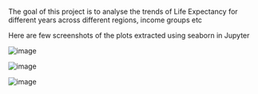 The goal of this project is to analyse the trends of Life Expectancy for different years across different regions, income groups etc

Here are few screenshots of the plots extracted using seaborn in Jupyter

![image](https://github.com/user-attachments/assets/b1d343b0-66a7-4588-9db0-917e2eab9b97)

![image](https://github.com/user-attachments/assets/c0843a2f-0e03-4afd-8299-33d71f19e994)

![image](https://github.com/user-attachments/assets/b71b2d1e-73c8-4177-a955-8065fecbccf6)



